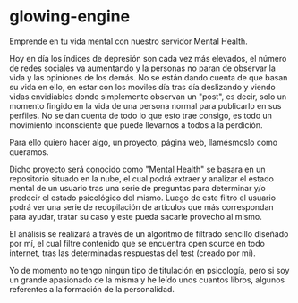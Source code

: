 # glowing-engine
Emprende en tu vida mental con nuestro servidor Mental Health.

Hoy en día los índices de depresión son cada vez más elevados, el número de redes sociales va aumentando y la personas no paran de observar la vida y las opiniones de los demás. No se están dando cuenta de que basan su vida en ello, en estar con los moviles día tras día deslizando y viendo vidas envidiables donde simplemente observan un "post", es decir, solo un momento fingido en la vida de una persona normal para publicarlo en sus perfiles. No se dan cuenta de todo lo que esto trae consigo, es todo un movimiento inconsciente que puede llevarnos a todos a la perdición. 

Para ello quiero hacer algo, un proyecto, página web, llamésmoslo como queramos.

Dicho proyecto será conocido como "Mental Health" se basara en un repositorio situado en la nube, el cual podrá extraer y analizar el estado mental de un usuario tras una serie de preguntas para determinar y/o predecir el estado psicológico del mismo. Luego de este filtro el usuario podrá ver una serie de recopilación de artículos que más correspondan para ayudar, tratar su caso y este pueda sacarle provecho al mismo.

El análisis se realizará a través de un algoritmo de filtrado sencillo diseñado por mí, el cual filtre contenido que se encuentra open source en todo internet, tras las determinadas respuestas del test (creado por mí).

Yo de momento no tengo ningún tipo de titulación en psicología, pero si soy un grande apasionado de la misma y he leído unos cuantos libros, algunos referentes a la formación de la personalidad.
